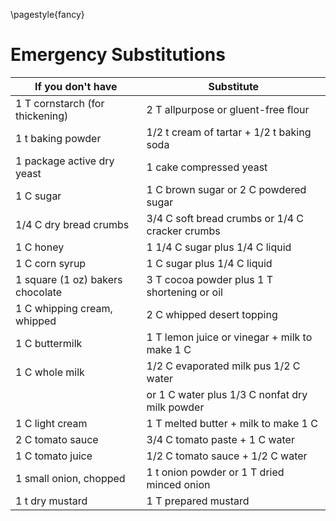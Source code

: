 \pagestyle{fancy}
# Emergency Substitutions

| If you don't have                | Substitute                                     |
| -------------------------------- | ----------------------------------------------- |
| 1 T cornstarch (for thickening)  | 2 T allpurpose or gluent-free flour             |
| 1 t baking powder                | 1/2 t cream of tartar + 1/2 t baking soda       |
| 1 package active dry yeast       | 1 cake compressed yeast                         |
| 1 C sugar                        | 1 C brown sugar or 2 C powdered sugar           |
| 1/4 C dry bread crumbs           | 3/4 C soft bread crumbs or 1/4 C cracker crumbs |
| 1 C honey                        | 1 1/4 C sugar plus 1/4 C liquid                 |
| 1 C corn syrup                   | 1 C sugar plus 1/4 C liquid                     |
| 1 square (1 oz) bakers chocolate | 3 T cocoa powder plus 1 T shortening or oil     |
| 1 C whipping cream, whipped      | 2 C whipped desert topping                      |
| 1 C buttermilk                   | 1 T lemon juice or vinegar + milk to make 1 C   |
| 1 C whole milk                   | 1/2 C evaporated milk pus 1/2 C water           |
|                                  | or 1 C water plus 1/3 C nonfat dry milk powder  |
| 1 C light cream                  | 1 T melted butter + milk to make 1 C            |
| 2 C tomato sauce                 | 3/4 C tomato paste + 1 C water                  |
| 1 C tomato juice                 | 1/2 C tomato sauce + 1/2 C water                |
| 1 small onion, chopped           | 1 t onion powder or 1 T dried minced onion      |
| 1 t dry mustard                  | 1 T prepared mustard                            |
